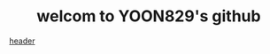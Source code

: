 <div align='center'>
  <h1>welcom to YOON829's github</h1>  
</div>


[header](https://capsule-render.vercel.app/api?type=Cylinder&color=red&height=200&section=header&text=Hello!%20render&fontSize=90)
